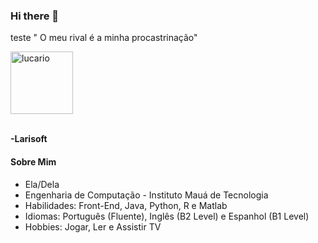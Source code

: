 ### Hi there 👋
teste
" O meu rival é a minha procastrinação"
</div>
<img width="100" src="https://archives.bulbagarden.net/media/upload/3/36/Spr_5b_448.png" alt="lucario" />
<br />
<br />
</div>

 **-Larisoft**
#### Sobre Mim
 
  * Ela/Dela
  * Engenharia de Computação - Instituto Mauá de Tecnologia
  * Habilidades: Front-End, Java, Python, R e Matlab
  * Idiomas: Português (Fluente), Inglês (B2 Level) e Espanhol (B1 Level)
  * Hobbies: Jogar, Ler e Assistir TV

  
<!--
**Larisoft01/Larisoft01** is a ✨ _special_ ✨ repository because its `README.md` (this file) appears on your GitHub profile.

Here are some ideas to get you started:

- 🔭 I’m currently working on ...
- 🌱 I’m currently learning ...
- 👯 I’m looking to collaborate on ...
- 🤔 I’m looking for help with ...
- 💬 Ask me about ...
]
- 📫 How to reach me: ...
- 😄 Pronouns: ...
- ⚡ Fun fact: ...
-->
